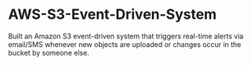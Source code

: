 # AWS-S3-Event-Driven-System
Built an Amazon S3 event-driven system that triggers real-time alerts via email/SMS whenever new objects are uploaded or changes occur in the bucket by someone else.
